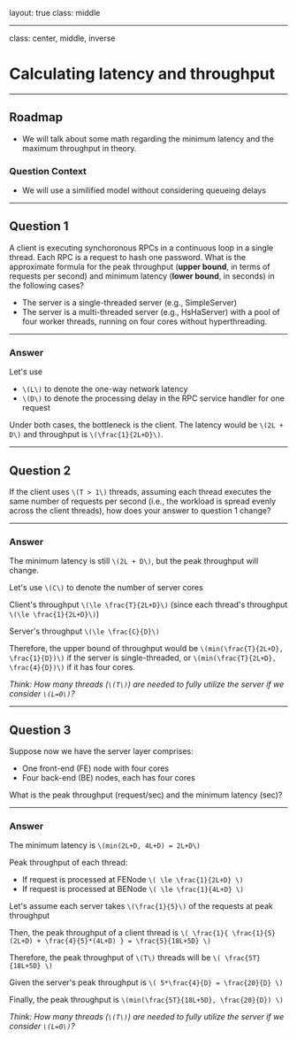 layout: true
class: middle

---

class: center, middle, inverse

# Calculating latency and throughput

---

## Roadmap

- We will talk about some math regarding the minimum latency and the maximum
  throughput in theory.

### Question Context

- We will use a similified model without considering queueing delays

---

## Question 1

A client is executing synchoronous RPCs in a continuous loop in a single thread.
Each RPC is a request to hash one password. What is the approximate formula for
the peak throughput (**upper bound**, in terms of requests per second) and
minimum latency (**lower bound**, in seconds) in the following cases?

- The server is a single-threaded server (e.g., SimpleServer)
- The server is a multi-threaded server (e.g., HsHaServer) with a pool of four
  worker threads, running on four cores without hyperthreading.

---

### Answer

Let's use

- `\(L\)` to denote the one-way network latency
- `\(D\)` to denote the processing delay in the RPC service handler for one
  request

Under both cases, the bottleneck is the client. The latency would be `\(2L +
D\)` and throughput is `\(\frac{1}{2L+D}\)`.

---

## Question 2

If the client uses `\(T > 1\)` threads, assuming each thread executes the same
number of requests per second (i.e., the workload is spread evenly across the
client threads), how does your answer to question 1 change?

---

### Answer

The minimum latency is still `\(2L + D\)`, but the peak throughput will change.

Let's use `\(C\)` to denote the number of server cores

Client's throughput `\(\le \frac{T}{2L+D}\)` (since each thread's throughput
`\(\le \frac{1}{2L+D}\)`)

Server's throughput `\(\le \frac{C}{D}\)`

Therefore, the upper bound of throughput would be `\(min(\frac{T}{2L+D},
\frac{1}{D})\)` if the server is single-threaded, or `\(min(\frac{T}{2L+D},
\frac{4}{D})\)` if it has four cores.

*Think: How many threads (`\(T\)`) are needed to fully utilize the server if we
consider `\(L=0\)`?*

---

## Question 3

Suppose now we have the server layer comprises:

- One front-end (FE) node with four cores
- Four back-end (BE) nodes, each has four cores

What is the peak throughput (request/sec) and the minimum latency (sec)?

---

### Answer

The minimum latency is `\(min(2L+D, 4L+D) = 2L+D\)`

Peak throughput of each thread:

- If request is processed at FENode `\( \le \frac{1}{2L+D} \)`
- If request is processed at BENode `\( \le \frac{1}{4L+D} \)`

Let's assume each server takes `\(\frac{1}{5}\)` of the requests at peak
throughput

Then, the peak throughput of a client thread is `\( \frac{1}{
\frac{1}{5}(2L+D) + \frac{4}{5}*(4L+D) } = \frac{5}{18L+5D} \)`

Therefore, the peak throughput of `\(T\)` threads will be `\( \frac{5T}{18L+5D} \)`

Given the server's peak throughput is `\( 5*\frac{4}{D} = \frac{20}{D} \)`

Finally, the peak throughput is `\(min(\frac{5T}{18L+5D}, \frac{20}{D}) \)`

*Think: How many threads (`\(T\)`) are needed to fully utilize the server if we
consider `\(L=0\)`?*
